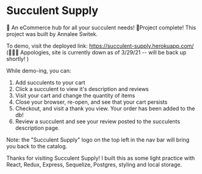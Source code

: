 

# Succulent Supply

🌵 An eCommerce hub for all your succulent needs! 🌵Project complete! This project was built by Annalee Switek. 

To demo, visit the deployed link: https://succulent-supply.herokuapp.com/ (👷🏻‍♀️ Appologies, site is currently down as of 3/29/21 -- will be back up shortly! )

While demo-ing, you can: 

1. Add succulents to your cart
2. Click a succulent to view it's description and reviews
3. Visit your cart and change the quantity of items
4. Close your browser, re-open, and see that your cart persists
5. Checkout, and visit a thank you view. Your order has been added to the db! 
6. Review a succulent and see your review posted to the succulents description page. 

Note: the "Succulent Supply" logo on the top left in the nav bar will bring you back to the catalog. 

Thanks for visiting Succulent Supply! I built this as some light practice with React, Redux, Express, Sequelize, Postgres, styling and local storage. 



